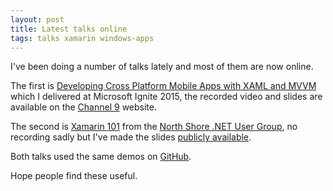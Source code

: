 ```yaml
---
layout: post
title: Latest talks online
tags: talks xamarin windows-apps
---
```


I've been doing a number of talks lately and most of them are now online.

The first is [Developing Cross Platform Mobile Apps with XAML and MVVM][crossplat] which I delivered at Microsoft Ignite 2015, the recorded video and slides are available on the [Channel 9][crossplat] website.

The second is [Xamarin 101][xam] from the [North Shore .NET User Group][ns], no recording sadly but I've made the slides [publicly available][xam].

Both talks used the same demos on [GitHub][demo].

Hope people find these useful.

[crossplat]: https://channel9.msdn.com/Events/Ignite/Microsoft-Ignite-New-Zealand-2015/M347
[xam]: http://1drv.ms/1OwWR5F
[ns]: http://www.meetup.com/North-Shore-NET-User-Group/
[demo]: https://github.com/nigel-sampson/talks/tree/master/cross-platform-mvvm